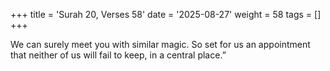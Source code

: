 +++
title = 'Surah 20, Verses 58'
date = '2025-08-27'
weight = 58
tags = []
+++

We can surely meet you with similar magic. So set for us an appointment that neither of us will fail to keep, in a central place.”
